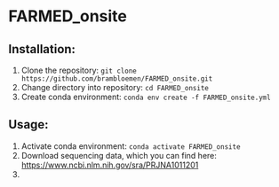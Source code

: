 # FARMED_onsite

## Installation:
1) Clone the repository: `git clone https://github.com/brambloemen/FARMED_onsite.git`
2) Change directory into repository: `cd FARMED_onsite`
3) Create conda environment: `conda env create -f FARMED_onsite.yml`

## Usage:
1) Activate conda environment: `conda activate FARMED_onsite`
2) Download sequencing data, which you can find here: https://www.ncbi.nlm.nih.gov/sra/PRJNA1011201
3) 
